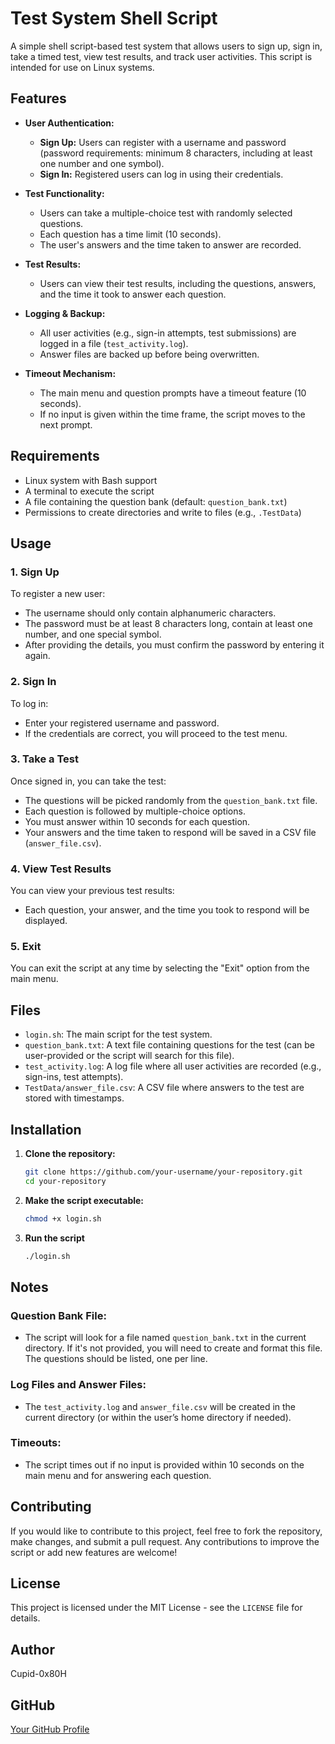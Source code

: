 # Test System Shell Script

A simple shell script-based test system that allows users to sign up, sign in, take a timed test, view test results, and track user activities. This script is intended for use on Linux systems.

## Features

- **User Authentication:**
  - **Sign Up:** Users can register with a username and password (password requirements: minimum 8 characters, including at least one number and one symbol).
  - **Sign In:** Registered users can log in using their credentials.

- **Test Functionality:**
  - Users can take a multiple-choice test with randomly selected questions.
  - Each question has a time limit (10 seconds).
  - The user's answers and the time taken to answer are recorded.

- **Test Results:**
  - Users can view their test results, including the questions, answers, and the time it took to answer each question.

- **Logging & Backup:**
  - All user activities (e.g., sign-in attempts, test submissions) are logged in a file (`test_activity.log`).
  - Answer files are backed up before being overwritten.

- **Timeout Mechanism:**
  - The main menu and question prompts have a timeout feature (10 seconds).
  - If no input is given within the time frame, the script moves to the next prompt.

## Requirements

- Linux system with Bash support
- A terminal to execute the script
- A file containing the question bank (default: `question_bank.txt`)
- Permissions to create directories and write to files (e.g., `.TestData`)

## Usage

### 1. **Sign Up**

To register a new user:
- The username should only contain alphanumeric characters.
- The password must be at least 8 characters long, contain at least one number, and one special symbol.
- After providing the details, you must confirm the password by entering it again.

### 2. **Sign In**

To log in:
- Enter your registered username and password.
- If the credentials are correct, you will proceed to the test menu.

### 3. **Take a Test**

Once signed in, you can take the test:
- The questions will be picked randomly from the `question_bank.txt` file.
- Each question is followed by multiple-choice options.
- You must answer within 10 seconds for each question.
- Your answers and the time taken to respond will be saved in a CSV file (`answer_file.csv`).

### 4. **View Test Results**

You can view your previous test results:
- Each question, your answer, and the time you took to respond will be displayed.

### 5. **Exit**

You can exit the script at any time by selecting the "Exit" option from the main menu.

## Files

- `login.sh`: The main script for the test system.
- `question_bank.txt`: A text file containing questions for the test (can be user-provided or the script will search for this file).
- `test_activity.log`: A log file where all user activities are recorded (e.g., sign-ins, test attempts).
- `TestData/answer_file.csv`: A CSV file where answers to the test are stored with timestamps.

## Installation

1. **Clone the repository:**

   ```bash
   git clone https://github.com/your-username/your-repository.git
   cd your-repository
   
2. **Make the script executable:**

   ```bash
   chmod +x login.sh
3. **Run the script**
   
   ```bash
   ./login.sh

## Notes

### Question Bank File:
- The script will look for a file named `question_bank.txt` in the current directory. If it's not provided, you will need to create and format this file. The questions should be listed, one per line.

### Log Files and Answer Files:
- The `test_activity.log` and `answer_file.csv` will be created in the current directory (or within the user’s home directory if needed).

### Timeouts:
- The script times out if no input is provided within 10 seconds on the main menu and for answering each question.
## Contributing

If you would like to contribute to this project, feel free to fork the repository, make changes, and submit a pull request. Any contributions to improve the script or add new features are welcome!

## License

This project is licensed under the MIT License - see the `LICENSE` file for details.

## Author

Cupid-0x80H

## GitHub

[Your GitHub Profile](https://github.com/Cupid-0x80h/)

  
